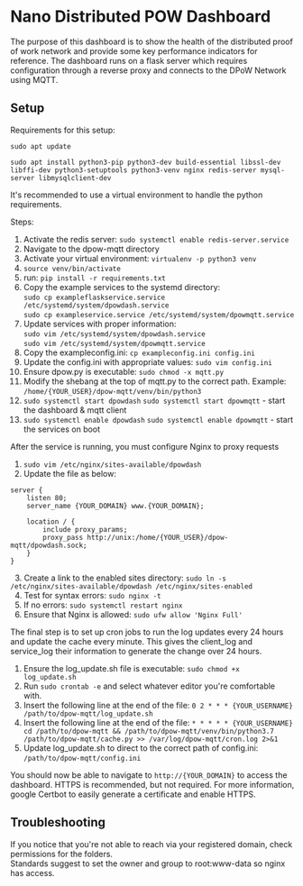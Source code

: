 # Nano Distributed POW Dashboard  
The purpose of this dashboard is to show the health of the distributed proof of work 
network and provide some key performance indicators for reference.  The dashboard runs 
on a flask server which requires configuration through a reverse proxy and connects to the 
DPoW Network using MQTT.

## Setup  
Requirements for this setup:

`sudo apt update`

`sudo apt install python3-pip python3-dev build-essential libssl-dev libffi-dev python3-setuptools python3-venv nginx redis-server mysql-server libmysqlclient-dev`

It's recommended to use a virtual environment to handle the python requirements.

Steps:
1. Activate the redis server: `sudo systemctl enable redis-server.service`
2. Navigate to the dpow-mqtt directory
3. Activate your virtual environment: `virtualenv -p python3 venv`
4. `source venv/bin/activate`
5. run: `pip install -r requirements.txt`
6. Copy the example services to the systemd directory:   
`sudo cp exampleflaskservice.service /etc/systemd/system/dpowdash.service`  
`sudo cp exampleservice.service /etc/systemd/system/dpowmqtt.service`
7. Update services with proper information:  
`sudo vim /etc/systemd/system/dpowdash.service`  
`sudo vim /etc/systemd/system/dpowmqtt.service`
8. Copy the exampleconfig.ini: `cp exampleconfig.ini config.ini`
9. Update the config.ini with appropriate values: `sudo vim config.ini`
10. Ensure dpow.py is executable: `sudo chmod -x mqtt.py`
11. Modify the shebang at the top of mqtt.py to the correct path.  Example: `/home/{YOUR_USER}/dpow-mqtt/venv/bin/python3`
12. `sudo systemctl start dpowdash` `sudo systemctl start dpowmqtt` - start the dashboard & mqtt client
13. `sudo systemctl enable dpowdash` `sudo systemctl enable dpowmqtt` - start the services on boot

After the service is running, you must configure Nginx to proxy requests
1. `sudo vim /etc/nginx/sites-available/dpowdash`
2. Update the file as below:  
```
server {
    listen 80;
    server_name {YOUR_DOMAIN} www.{YOUR_DOMAIN};

    location / {
        include proxy_params;
        proxy_pass http://unix:/home/{YOUR_USER}/dpow-mqtt/dpowdash.sock;
    }
}
```

&nbsp;&nbsp;3\. Create a link to the enabled sites directory: `sudo ln -s /etc/nginx/sites-available/dpowdash /etc/nginx/sites-enabled`<br/>
&nbsp;&nbsp;4\. Test for syntax errors: `sudo nginx -t`<br/>
&nbsp;&nbsp;5\. If no errors: `sudo systemctl restart nginx`<br/>
&nbsp;&nbsp;6\. Ensure that Nginx is allowed: `sudo ufw allow 'Nginx Full'`

The final step is to set up cron jobs to run the log updates every 24 hours and update the cache every minute.  This gives 
the client_log and service_log their information to generate the change over 24 hours.
1. Ensure the log_update.sh file is executable: `sudo chmod +x log_update.sh`
2. Run `sudo crontab -e` and select whatever editor you're comfortable with.
3. Insert the following line at the end of the file: `0 2 * * * {YOUR_USERNAME} /path/to/dpow-mqtt/log_update.sh`
4. Insert the following line at the end of the file: `* * * * * {YOUR_USERNAME} cd /path/to/dpow-mqtt && /path/to/dpow-mqtt/venv/bin/python3.7 /path/to/dpow-mqtt/cache.py >> /var/log/dpow-mqtt/cron.log 2>&1`
4. Update log_update.sh to direct to the correct path of config.ini: `/path/to/dpow-mqtt/config.ini`

You should now be able to navigate to `http://{YOUR_DOMAIN}` to access the dashboard.
HTTPS is recommended, but not required.  For more information, google Certbot to easily generate a 
certificate and enable HTTPS.

## Troubleshooting
If you notice that you're not able to reach via your registered domain, check permissions for the folders.  
Standards suggest to set the owner and group to root:www-data so nginx has access.